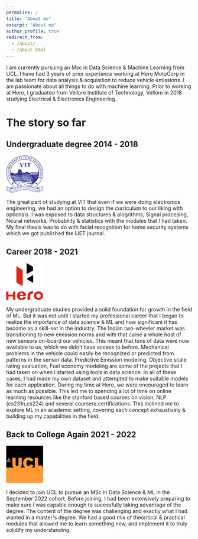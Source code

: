 ```yaml
---
permalink: /
title: "About me"
excerpt: "About me"
author_profile: true
redirect_from: 
  - /about/
  - /about.html
---
```

I am currently pursuing an Msc in Data Science & Machine Learning from UCL. I have had 3 years of prior experience working at Hero MotoCorp in the lab team for data analysis & acquisition to reduce vehicle emissions. I am passionate about all things to do with machine learning. Prior to working at Hero, I graduated from Vellore Institute of Technology, Vellore in 2018 studying Electrical & Electronics Engineering. 

The story so far 
======

## Undergraduate degree 2014 - 2018

<p align="left">
    <img src="/images/vit.png" class="center" width="100" height="100" >
</p>

The great part of studying at VIT that even if we were doing electronics engineering, we had an option to design the curriculum to our liking with optionals. I was exposed to data structures & alogrithms, Signal procesing, Neural networks, Probability & statistics with the modules that I had taken. My final thesis was to do with facial recognition for home security systems which we got published the IJET journal.


##  Career 2018 - 2021

<p align="left">
    <img src="/images/Hero_MotoCorp.png" class="center" width="100" height="100" >
</p>

My undergraduate studies provided a solid foundation for growth in the field of ML. But it was not until I started my professional career that I began to realize the importance of data science & ML and how significant it has become as a skill-set in the industry. The Indian two-wheeler market was transitioning to new emission norms and with that came a whole host of new sensors on-board our vehicles. This meant that tons of data were now available to us, which we didn’t have access to before. Mechanical problems in the vehicle could easily be recognized or predicted from patterns in the sensor data. Predictive Emission modeling, Objective scale rating evaluation, Fuel economy modeling are some of the projects that I had taken on when I started using tools in data science. In all of these cases, I had made my own dataset and attempted to make suitable models for each application. During my time at Hero, we were encouraged to learn as much as possible. This led me to spending a lot of time on online learning resources like the stanford based courses on vision, NLP (cs231n,cs224) and several coursera certifications. This inclined me to explore ML in an academic setting, covering each concept exhaustively & building up my capabilities in the field.


## Back to College Again 2021 - 2022

<p align="left">
    <img src="/images/ucl.png" class="center" width="100" height="100" >
</p>

I decided to join UCL to pursue an MSc in Data Science & ML in the September'2022 cohort. Before joining, I had been extensively preparing to make sure I was capable enough to sucessfully taking advantage of the degree. The content of the degree was challenging and exactly what I had wanted in a master's degree. We had a good mix of theoritical & practical modules that allowed me to learn something new, and implement it to truly solidify my understanding. 